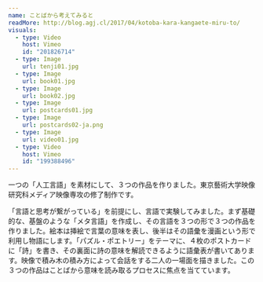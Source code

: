 ```yaml
---
name: ことばから考えてみると
readMore: http://blog.agj.cl/2017/04/kotoba-kara-kangaete-miru-to/
visuals:
  - type: Video
    host: Vimeo
    id: "201826714"
  - type: Image
    url: tenji01.jpg
  - type: Image
    url: book01.jpg
  - type: Image
    url: book02.jpg
  - type: Image
    url: postcards01.jpg
  - type: Image
    url: postcards02-ja.png
  - type: Image
    url: video01.jpg
  - type: Video
    host: Vimeo
    id: "199388496"
---
```



一つの「人工言語」を素材にして、３つの作品を作りました。東京藝術大学映像研究科メディア映像専攻の修了制作です。

「言語と思考が繋がっている」を前提にし、言語で実験してみました。まず基礎的な、基盤のような「メタ言語」を作成し、その言語を３つの形で３つの作品を作りました。絵本は挿絵で言葉の意味を表し、後半はその語彙を漫画という形で利用し物語にします。「パズル・ポエトリー」をテーマに、４枚のポストカードに「詩」を書き、その裏面に詩の意味を解読できるように語彙表が書いてあります。映像で積み木の積み方によって会話をする二人の一場面を描きました。この３つの作品はことばから意味を読み取るプロセスに焦点を当てています。
